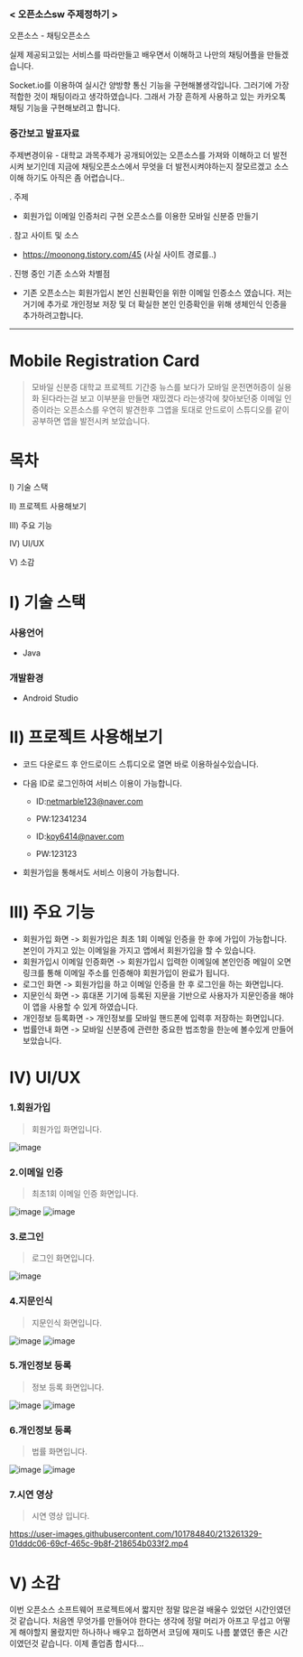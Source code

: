 ### < 오픈소스sw 주제정하기 >

오픈소스 - 채팅오픈소스

실제 제공되고있는 서비스를 따라만들고 배우면서 이해하고
나만의 채팅어플을 만들겠습니다.

Socket.io를 이용하여 실시간 양방향 통신 기능을 구현해볼생각입니다.
그러기에 가장 적합한 것이 채팅이라고 생각하였습니다.
그래서 가장 흔하게 사용하고 있는 카카오톡 채팅 기능을 구현해보려고 합니다.



### 중간보고 발표자료

주제변경이유 - 대학교 과목주제가 공개되어있는 오픈소스를 가져와 이해하고 더 발전시켜 보기인데 지금에 채팅오픈소스에서 무엇을 더 발전시켜야하는지 잘모르겠고 소스이해 하기도 아직은 좀 어렵습니다..

. 주제
- 회원가입 이메일 인증처리 구현 오픈소스를 이용한 모바일 신분증 만들기

. 참고 사이트 및 소스
- https://moonong.tistory.com/45 (사실 사이트 경로를..)

. 진행 중인 기존 소스와 차별점
- 기존 오픈소스는 회원가입시 본인 신원확인을 위한 이메일 인증소스 였습니다.
  저는 거기에 추가로 개인정보 저장 및 더 확실한 본인 인증확인을 위해 생체인식 인증을 추가하려고합니다.

___

# Mobile Registration Card
> 모바일 신분증
대학교 프로젝트 기간중 뉴스를 보다가 모바일 운전면허증이 실용화 된다라는걸 보고 이부분을 만들면 재밌겠다 라는생각에 찾아보던중
이메일 인증이라는 오픈소스를 우연히 발견한후 그앱을 토대로 안드로이 스튜디오를 같이 공부하면 앱을 발전시켜 보았습니다.

# 목차
Ⅰ) 기술 스택

Ⅱ) 프로젝트 사용해보기

Ⅲ) 주요 기능

Ⅳ) UI/UX

Ⅴ) 소감

# Ⅰ) 기술 스택
### 사용언어
- Java
### 개발환경
- Android Studio

# Ⅱ) 프로젝트 사용해보기
- 코드 다운로드 후 안드로이드 스튜디오로 열면  바로 이용하실수있습니다.
- 다음 ID로 로그인하여 서비스 이용이 가능합니다.
     + ID:netmarble123@naver.com
     + PW:12341234

     + ID:koy6414@naver.com
     + PW:123123

- 회원가입을 통해서도 서비스 이용이 가능합니다.

# Ⅲ) 주요 기능
- 회원가입 화면 -> 회원가입은 최초 1회 이메일 인증을 한 후에 가입이 가능합니다. 본인이 가지고 있는 이메일을 가지고 앱에서 회원가입을 할 수 있습니다.
- 회원가입시 이메일 인증화면 -> 회원가입시 입력한 이메일에 본인인증 메일이 오면 링크를 통해 이메일 주소를 인증해야 회원가입이 완료가 됩니다.
- 로그인 화면 -> 회원가입을 하고 이메일 인증을 한 후 로그인을 하는 화면입니다.
- 지문인식 화면 -> 휴대폰 기기에 등록된 지문을 기반으로 사용자가 지문인증을 해야 이 앱을 사용할 수 있게 하였습니다.
- 개인정보 등록화면 -> 개인정보를 모바일 핸드폰에 입력후 저장하는 화면입니다.
- 법률안내 화면 -> 모바일 신분증에 관련한 중요한 법조항을 한눈에 볼수있게 만들어 보았습니다.

# Ⅳ) UI/UX
### 1.회원가입
> 회원가입 화면입니다.

![image](https://user-images.githubusercontent.com/101784840/213260007-46dea7c9-af55-4676-ad76-8f08668fcf3e.png)

### 2.이메일 인증
> 최초1회 이메일 인증 화면입니다.

![image](https://user-images.githubusercontent.com/101784840/213260482-d3f86907-5fa7-4282-ad49-e82f0fd1416f.png)
![image](https://user-images.githubusercontent.com/101784840/213260502-ddf0b5a2-e93e-4efe-aeeb-a61d46d4198e.png)

### 3.로그인
> 로그인 화면입니다.

![image](https://user-images.githubusercontent.com/101784840/213260612-3b168f6d-ff5a-4389-b7e9-3baf869b566e.png)

### 4.지문인식
> 지문인식 화면입니다.

![image](https://user-images.githubusercontent.com/101784840/213260682-b60dc0c9-1722-4078-af7b-2e441c6c72ab.png) ![image](https://user-images.githubusercontent.com/101784840/213260737-2aa59c3a-3e3c-4cef-b059-a7c06eb3f250.png)

### 5.개인정보 등록
> 정보 등록 화면입니다.

![image](https://user-images.githubusercontent.com/101784840/213261074-5f03ad22-3944-4f12-84b7-7072c16b2764.png) ![image](https://user-images.githubusercontent.com/101784840/213261086-d94adb6f-5da4-419e-8c54-4a67ee1696dc.png)

### 6.개인정보 등록
> 법률 화면입니다.

![image](https://user-images.githubusercontent.com/101784840/213261180-0b26d275-3bbd-4737-80cc-98b40a1b75cb.png) ![image](https://user-images.githubusercontent.com/101784840/213261191-c800a9d1-f5f4-4b12-a4b2-e52ca0c0326b.png)


### 7.시연 영상
> 시연 영상 입니다.

https://user-images.githubusercontent.com/101784840/213261329-01dddc06-69cf-465c-9b8f-218654b033f2.mp4

# Ⅴ) 소감
이번 오픈소스 소프트웨어 프로젝트에서 짧지만 정말 많은걸 배울수 있었던 시간인였던 것 같습니다.
처음엔 무엇가를 만들어야 한다는 생각에 정말 머리가 아프고 무섭고 어떻게 해야할지 몰랐지만 하나하나 배우고 접하면서
코딩에 재미도 나름 붙였던 좋은 시간이였던것 같습니다.
이제 졸업좀 합시다...



